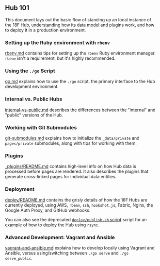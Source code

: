 ## Hub 101

This document lays out the basic flow of standing up an local instance of the
18F Hub, understanding how its data model and plugins work, and how to deploy
it in a production environment.

### Setting up the Ruby environment with `rbenv`

[rbenv.md](rbenv.md) contains tips for setting up the `rbenv` Ruby environment
manager. `rbenv` isn't a requirement, but it's highly recommended.

### Using the `./go` Script

[go.md](go.md) explains how to use the `./go` script, the primary interface to
the Hub development environment.

### Internal vs. Public Hubs

[internal-vs-public.md](internal-vs-public.md) describes the differences
between the "internal" and "public" versions of the Hub.

### Working with Git Submodules

[git-submodules.md](git-submodules.md) explains how to initialize the
`_data/private` and `pages/private` submodules, along with tips for working
with them.

### Plugins

[_plugins/README.md](../_plugins/README.md) contains high-level info on how
Hub data is processed before pages are rendered. It also describes the plugins
that generate cross-linked pages for individual data entities.

### Deployment

[deploy/README.md](../deploy/README.md) contains the grisly details of how the
18F Hubs are currently deployed, using AWS, `rbenv`, `ssh`, `hookshot.js`,
Fabric, Nginx, the Google Auth Proxy, and GitHub webhooks.

You can also see the deprecated [`deploy/publish.sh`
script](../deploy/publish.sh) script for an example of how to deploy the Hub
using `rsync`.

### Advanced Development: Vagrant and Ansible

[vagrant-and-ansible.md](vagrant-and-ansible.md) explains how to develop
locally using Vagrant and Ansible, versus using/switching between `./go serve`
and `./go serve_public`.
